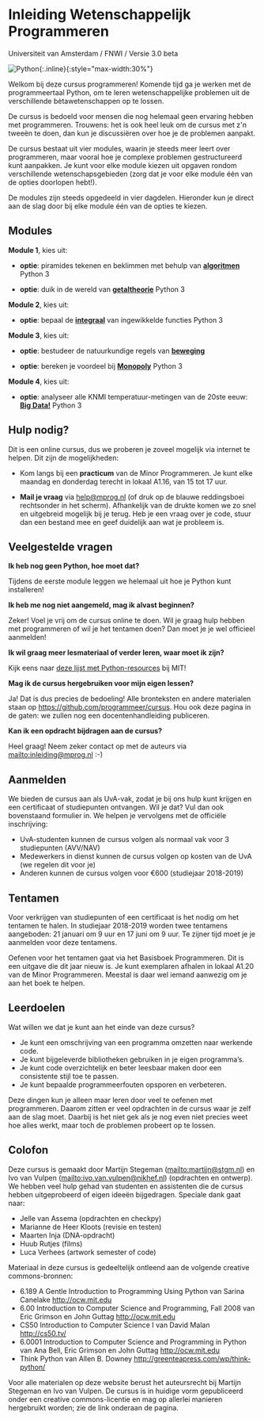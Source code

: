 # Inleiding Wetenschappelijk Programmeren

Universiteit van Amsterdam / FNWI / Versie 3.0 beta


![Python](soc.png){:.inline}{:style="max-width:30%"}  

Welkom bij deze cursus programmeren! Komende tijd ga je werken met de programmeertaal Python, om te leren wetenschappelijke problemen uit de verschillende bètawetenschappen op te lossen.

De cursus is bedoeld voor mensen die nog helemaal geen ervaring hebben met programmeren. Trouwens: het is ook heel leuk om de cursus met z'n tweeën te doen, dan kun je discussiëren over hoe je de problemen aanpakt.

De cursus bestaat uit vier modules, waarin je steeds meer leert over programmeren, maar vooral hoe je complexe problemen gestructureerd kunt aanpakken. Je kunt voor elke module kiezen uit opgaven rondom verschillende wetenschapsgebieden (zorg dat je voor elke module één van de opties doorlopen hebt!).

De modules zijn steeds opgedeeld in vier dagdelen. Hieronder kun je direct aan de slag door bij elke module één van de opties te kiezen.

## Modules

**Module 1**, kies uit:

- <strong>optie</strong>: piramides tekenen en beklimmen met behulp van [<strong>algoritmen</strong>](/algoritmen/inhoud) <span class="label label-primary">Python 3</span>

- <strong>optie</strong>: duik in de wereld van [<strong>getaltheorie</strong>](/getaltheorie/inhoud) <span class="label label-primary">Python 3</span>

**Module 2**, kies uit:

- <strong>optie</strong>: bepaal de [<strong>integraal</strong>](/integreren/inhoud) van ingewikkelde functies <span class="label label-primary">Python 3</span>

<!-- - <strong>optie</strong>: ga op zoek naar het juiste [<strong>DNA</strong>](/dna/inhoud) -->

**Module 3**, kies uit:

- <strong>optie</strong>: bestudeer de natuurkundige regels van [<strong>beweging</strong>](/beweging/inhoud)

- <strong>optie</strong>: bereken je voordeel bij [<strong>Monopoly</strong>](/monopoly/inhoud) <span class="label label-primary">Python 3</span>

<!-- - <strong>optie</strong>: simuleer populatiedynamica in klassiek [<strong>prooi-predator</strong>](/prooi-predator/inhoud) model -->

**Module 4**, kies uit:

- <strong>optie</strong>: analyseer alle KNMI temperatuur-metingen van de 20ste eeuw: [<strong>Big Data!</strong>](/big-data/inhoud) <span class="label label-primary">Python 3</span>

<!-- - <strong>optie</strong>: trek harde en minder harde conclusies met behulp van [<strong>statistiek</strong>](/statistiek/inhoud) -->

## Hulp nodig?

Dit is een online cursus, dus we proberen je zoveel mogelijk via internet te helpen. Dit zijn de mogelijkheden:

- Kom langs bij een **practicum** van de Minor Programmeren. Je kunt elke maandag en donderdag terecht in lokaal A1.16, van 15 tot 17 uur.

- **Mail je vraag** via <help@mprog.nl> (of druk op de blauwe reddingsboei rechtsonder in het scherm). Afhankelijk van de drukte komen we zo snel en uitgebreid mogelijk bij je terug. Heb je een vraag over je code, stuur dan een bestand mee en geef duidelijk aan wat je probleem is.

## Veelgestelde vragen

**Ik heb nog geen Python, hoe moet dat?**

Tijdens de eerste module leggen we helemaal uit hoe je Python kunt installeren!

**Ik heb me nog niet aangemeld, mag ik alvast beginnen?**

Zeker! Voel je vrij om de cursus online te doen. Wil je graag hulp hebben met programmeren of wil je het tentamen doen? Dan moet je je wel officieel aanmelden!

**Ik wil graag meer lesmateriaal of verder leren, waar moet ik zijn?**

Kijk eens naar [deze lijst met Python-resources](https://ocw.mit.edu/courses/electrical-engineering-and-computer-science/6-0001-introduction-to-computer-science-and-programming-in-python-fall-2016/assignments/MIT6_0001F16_additional.pdf) bij MIT!

**Mag ik de cursus hergebruiken voor mijn eigen lessen?**

Ja! Dat is dus precies de bedoeling! Alle bronteksten en andere materialen staan op <https://github.com/programmeer/cursus>. Hou ook deze pagina in de gaten: we zullen nog een docentenhandleiding publiceren.

**Kan ik een opdracht bijdragen aan de cursus?**

Heel graag! Neem zeker contact op met de auteurs via <mailto:inleiding@mprog.nl> :-)


## Aanmelden

We bieden de cursus aan als UvA-vak, zodat je bij ons hulp kunt krijgen en een certificaat of studiepunten ontvangen. Wil je dat? Vul dan ook bovenstaand formulier in. We helpen je vervolgens met de officiële inschrijving:

- UvA-studenten kunnen de cursus volgen als normaal vak voor 3 studiepunten (AVV/NAV)
- Medewerkers in dienst kunnen de cursus volgen op kosten van de UvA (we regelen dit voor je)
- Anderen kunnen de cursus volgen voor €600 (studiejaar 2018-2019)

## Tentamen

Voor verkrijgen van studiepunten of een certificaat is het nodig om het tentamen te halen. In studiejaar 2018-2019 worden twee tentamens aangeboden: 21 januari om 9 uur en 17 juni om 9 uur. Te zijner tijd moet je je aanmelden voor deze tentamens.

Oefenen voor het tentamen gaat via het Basisboek Programmeren. Dit is een uitgave die dit jaar nieuw is. Je kunt exemplaren afhalen in lokaal A1.20 van de Minor Programmeren. Meestal is daar wel iemand aanwezig om je aan het boek te helpen.

## Leerdoelen

Wat willen we dat je kunt aan het einde van deze cursus?

- Je kunt een omschrijving van een programma omzetten naar werkende code.
- Je kunt bijgeleverde bibliotheken gebruiken in je eigen programma’s.
- Je kunt code overzichtelijk en beter leesbaar maken door een consistente stijl toe te passen.
- Je kunt bepaalde programmeerfouten opsporen en verbeteren.

Deze dingen kun je alleen maar leren door veel te oefenen met programmeren. Daarom zitten er veel opdrachten in de cursus waar je zelf aan de slag moet. Daarbij is het niet gek als je nog even niet precies weet hoe alles werkt, maar toch de problemen probeert op te lossen.

## Colofon

Deze cursus is gemaakt door Martijn Stegeman (<mailto:martijn@stgm.nl>) en Ivo van Vulpen (<mailto:ivo.van.vulpen@nikhef.nl>) (opdrachten en ontwerp). We hebben veel hulp gehad van studenten en assistenten die de cursus hebben uitgeprobeerd of eigen ideeën bijgedragen. Speciale dank gaat naar:

- Jelle van Assema (opdrachten en checkpy)  
- Marianne de Heer Kloots (revisie en testen)  
- Maarten Inja (DNA-opdracht)  
- Huub Rutjes (films)
- Luca Verhees (artwork semester of code)

Materiaal in deze cursus is gedeeltelijk ontleend aan de volgende creative commons-bronnen:

- 6.189 A Gentle Introduction to Programming Using Python van Sarina Canelake <http://ocw.mit.edu>
- 6.00 Introduction to Computer Science and Programming, Fall 2008 van Eric Grimson en John Guttag <http://ocw.mit.edu>
- CS50 Introduction to Computer Science I van David Malan <http://cs50.tv/>
- 6.0001 Introduction to Computer Science and Programming in Python van Ana Bell, Eric Grimson en John Guttag <http://ocw.mit.edu>
- Think Python van Allen B. Downey <http://greenteapress.com/wp/think-python/>

Voor alle materialen op deze website berust het auteursrecht bij Martijn Stegeman en Ivo van Vulpen. De cursus is in huidige vorm gepubliceerd onder een creative commons-licentie en mag op allerlei manieren hergebruikt worden; zie de link onderaan de pagina.
